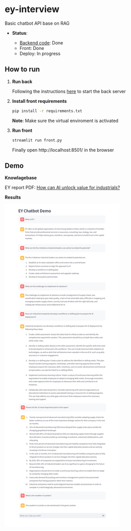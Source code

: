 # ey-interview

Basic chatbot API base on RAG

- **Status**:

    - [Backend code](back/README.md): Done
    - Front: Done
    - Deploy: In progress

## How to run

1. **Run back** <a id="env-vars"></a>

    Following the instructions [here](back/README.md) to start the back server

2. **Install front requirements** <a id="venv"></a>

    ~~~bash
    pip install -r requirements.txt
    ~~~

    **Note**: Make sure the virtual enviroment is activated

3. **Run front**
    ~~~bash
    streamlit run front.py
    ~~~

    Finally open http://localhost:8501/ in the browser

## Demo

**Knowlagebase**

EY report PDF: [How can AI unlock value for industrials?](https://www.ey.com/en_us/insights/advanced-manufacturing/how-can-ai-unlock-value-for-industrials)

**Results**

![Alt text](/ey-chatbot-demo.png "Demochat image")
